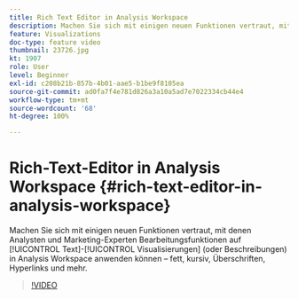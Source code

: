 ```yaml
---
title: Rich Text Editor in Analysis Workspace
description: Machen Sie sich mit einigen neuen Funktionen vertraut, mit denen Analysten und Marketing-Experten Bearbeitungsfunktionen auf Textvisualisierungen (oder Beschreibungen) in Analysis Workspace anwenden können – fett, kursiv, Überschriften, Hyperlinks und mehr.
feature: Visualizations
doc-type: feature video
thumbnail: 23726.jpg
kt: 1907
role: User
level: Beginner
exl-id: c208b21b-857b-4b01-aae5-b1be9f8105ea
source-git-commit: ad0fa7f4e781d826a3a10a5ad7e7022334cb44e4
workflow-type: tm+mt
source-wordcount: '68'
ht-degree: 100%

---
```


# Rich-Text-Editor in Analysis Workspace {#rich-text-editor-in-analysis-workspace}

Machen Sie sich mit einigen neuen Funktionen vertraut, mit denen Analysten und Marketing-Experten Bearbeitungsfunktionen auf [!UICONTROL Text]-[!UICONTROL Visualisierungen] (oder Beschreibungen) in Analysis Workspace anwenden können – fett, kursiv, Überschriften, Hyperlinks und mehr.

>[!VIDEO](https://video.tv.adobe.com/v/23726/?quality=12)
